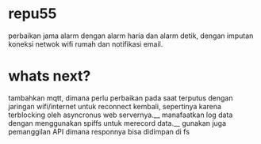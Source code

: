 # repu55
perbaikan jama alarm dengan alarm haria dan alarm detik, dengan imputan koneksi netwok wifi rumah dan notifikasi email.

# whats next?
tambahkan mqtt, dimana perlu perbaikan pada saat terputus dengan jaringan wifi/internet untuk reconnect kembali, sepertinya karena terblocking oleh asyncronus web servernya.__
manafaatkan log data dengan menggunakan spiffs untuk merecord data.__
gunakan juga pemanggilan API dimana responnya bisa didimpan di fs 
